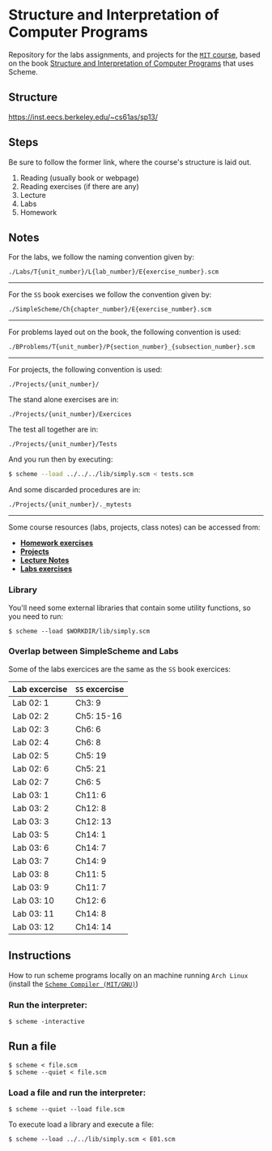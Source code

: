 # Structure and Interpretation of Computer Programs

Repository for the labs assignments, and projects for the [`MIT` course](https://archive.org/details/ucberkeley-webcast-PL3E89002AA9B9879E?sort=titleSorter), based on the book [Structure and Interpretation of Computer Programs](https://mitpress.mit.edu/sites/default/files/sicp/full-text/book/book.html) that uses Scheme.

## Structure

https://inst.eecs.berkeley.edu/~cs61as/sp13/

## Steps

Be sure to follow the former link, where the course's structure is laid out.

1. Reading (usually book or webpage)
2. Reading exercises (if there are any)
2. Lecture
3. Labs
4. Homework

## Notes

For the labs, we follow the naming convention given by:

```
./Labs/T{unit_number}/L{lab_number}/E{exercise_number}.scm
```
---

For the `SS` book exercises we follow the convention given by:

```
./SimpleScheme/Ch{chapter_number}/E{exercise_number}.scm
```
---

For problems layed out on the book, the following convention is used:

```
./BProblems/T{unit_number}/P{section_number}_{subsection_number}.scm
```
---

For projects, the following convention is used:

```
./Projects/{unit_number}/
```

The stand alone exercises are in:

```
./Projects/{unit_number}/Exercices
```

The test all together are in:

```
./Projects/{unit_number}/Tests
```

And you run then by executing:

```bash
$ scheme --load ../../../lib/simply.scm < tests.scm
```

And some discarded procedures are in:

```
./Projects/{unit_number}/._mytests
```
---

Some course resources (labs, projects, class notes) can be accessed from:

- [**Homework exercises**](https://inst.eecs.berkeley.edu/%7Ecs61a/reader/nodate-hw.pdf)
- [**Projects**](https://people.eecs.berkeley.edu/~bh/61a-pages/Volume1/CS%2061A%20Course%20Reader,%20Volume%201.html)
- [**Lecture Notes**](https://people.eecs.berkeley.edu/~bh/61a-pages/Volume2/notes.pdf)
- [**Labs exercises**](https://inst.eecs.berkeley.edu/%7Ecs61a/reader/nodate-labs.pdf)

### Library

You'll need some external libraries that contain some utility functions, so you need to run:

```console
$ scheme --load $WORKDIR/lib/simply.scm
```

### Overlap between SimpleScheme and Labs

Some of the labs exercices are the same as the `SS` book exercices:

| Lab excercise | `SS` excercise |
| ------------- | -------------- |
| Lab 02: 1 | Ch3: 9 |
| Lab 02: 2 | Ch5: 15-16 |
| Lab 02: 3 | Ch6: 6 |
| Lab 02: 4 | Ch6: 8 |
| Lab 02: 5 | Ch5: 19 |
| Lab 02: 6 | Ch5: 21 |
| Lab 02: 7 | Ch6: 5 |
| Lab 03: 1 | Ch11: 6 |
| Lab 03: 2 | Ch12: 8 |
| Lab 03: 3 | Ch12: 13 |
| Lab 03: 5 | Ch14: 1 |
| Lab 03: 6 | Ch14: 7 |
| Lab 03: 7 | Ch14: 9 |
| Lab 03: 8 | Ch11: 5 |
| Lab 03: 9 | Ch11: 7 |
| Lab 03: 10 | Ch12: 6 |
| Lab 03: 11 | Ch14: 8 |
| Lab 03: 12 | Ch14: 14 |


## Instructions

How to run scheme programs locally on an machine running `Arch Linux` (install the [`Scheme Compiler (MIT/GNU)`](https://wiki.archlinux.org/title/Scheme))

###  Run the interpreter:

```console
$ scheme -interactive
```

## Run a file

```console
$ scheme < file.scm
$ scheme --quiet < file.scm
```

### Load a file and run the interpreter:

```console
$ scheme --quiet --load file.scm
```

To execute load a library and execute a file:

```console
$ scheme --load ../../lib/simply.scm < E01.scm
```
